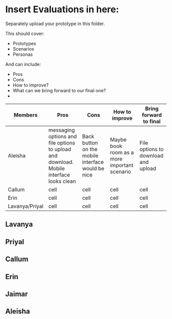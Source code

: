 # Insert Evaluations in here:
Separately upload your prototype in this folder. 

This should cover:
- Prototypes
- Scenarios
- Personas

And can include:

* Pros
* Cons
* How to improve?
* What can we bring forward to our final one?
* 
| Members | Pros | Cons | How to improve | Bring forward to final |
| ------ | ------ | ------ | ------ | ------ |
| Aleisha | messaging options and file options to upload and download. Mobile interface looks clean | Back button on the mobile interface would be nice|Maybe book room as a more important scenario |File options to download and upload|
| Callum | cell | cell |cell |cell |
| Erin | cell | cell |cell |cell |
| Lavanya/Priyal | cell | cell |cell |cell |

## Lavanya

## Priyal

## Callum

## Erin

## Jaimar

## Aleisha 


